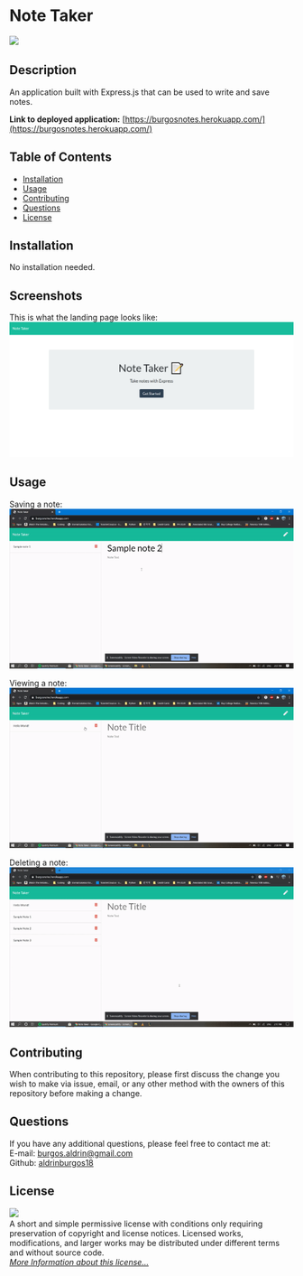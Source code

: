 # Note Taker

![](https://img.shields.io/badge/License-MIT-yellow.svg)

## Description

An application built with Express.js that can be used to write and save notes.

**Link to deployed application:** [https://burgosnotes.herokuapp.com/](https://burgosnotes.herokuapp.com/)

## Table of Contents

- [Installation](#installation)
- [Usage](#usage)
- [Contributing](#contributing)
- [Questions](#questions)
- [License](#license)

## Installation

No installation needed.

## Screenshots

This is what the landing page looks like:
![Note Taker landing page](/assets/img/screenshot1.png "Screenshot")

## Usage

Saving a note:  
![Example1_gif](/assets/img/gif1.gif)

Viewing a note:  
![Example1_gif](/assets/img/gif2.gif)

Deleting a note:  
![Example1_gif](/assets/img/gif3.gif)

## Contributing

When contributing to this repository, please first discuss the change you wish to make via issue, email, or any other method with the owners of this repository before making a change.

## Questions

If you have any additional questions, please feel free to contact me at:  
E-mail: burgos.aldrin@gmail.com  
Github: [aldrinburgos18](https://github.com/aldrinburgos18)

## License

![](https://img.shields.io/badge/License-MIT-yellow.svg)  
A short and simple permissive license with conditions only requiring preservation of copyright and license notices. Licensed works, modifications, and larger works may be distributed under different terms and without source code.  
_[More Information about this license...](https://opensource.org/licenses/MIT)_
